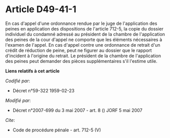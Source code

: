# Article D49-41-1

En cas d'appel d'une ordonnance rendue par le juge de l'application des peines en application des dispositions de l'article
712-5, la copie du dossier individuel du condamné adressé au président de la chambre de l'application des peines de la cour
d'appel ne comporte que les éléments nécessaires à l'examen de l'appel. En cas d'appel contre une ordonnance de retrait d'un
crédit de réduction de peine, peut ne figurer au dossier que le rapport d'incident à l'origine du retrait. Le président de la
chambre de l'application des peines peut demander des pièces supplémentaires s'il l'estime utile.

**Liens relatifs à cet article**

_Codifié par_:

  - Décret n°59-322 1959-02-23

_Modifié par_:

  - Décret n°2007-699 du 3 mai 2007 - art. 8 () JORF 5 mai 2007

_Cite_:

  - Code de procédure pénale - art. 712-5 (V)
